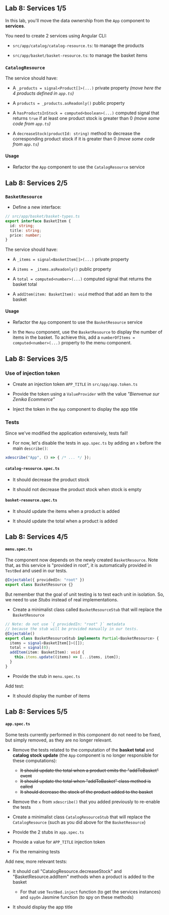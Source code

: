 ## Lab 8: Services 1/5

In this lab, you'll move the data ownership from the `App` component to **services**.

You need to create 2 services using Angular CLI:

- `src/app/catalog/catalog-resource.ts`: to manage the products

- `src/app/basket/basket-resource.ts`: to manage the basket items

### `CatalogResource`

The service should have:

- A `_products = signal<Product[]>(...)` private property *(move here the 4 products defined in `app.ts`)*

- A `products = _products.asReadonly()` public property

- A `hasProductsInStock = computed<boolean>(...)` computed signal that returns `true` if at least one product stock is greater than 0 *(move some code from `app.ts`)*

- A `decreaseStock(productId: string)` method to decrease the corresponding product stock if it is greater than 0 *(move some code from `app.ts`)*

#### Usage

- Refactor the `App` component to use the `CatalogResource` service



## Lab 8: Services 2/5
### `BasketResource`

- Define a new interface:

```ts
// src/app/basket/basket-types.ts
export interface BasketItem {
  id: string;
  title: string;
  price: number;
}
```

The service should have:

- A `_items = signal<BasketItem[]>(...)` private property

- A `items = _items.asReadonly()` public property

- A `total = computed<number>(...)` computed signal that returns the basket total

- A `addItem(item: BasketItem): void` method that add an item to the basket

#### Usage

- Refactor the `App` component to use the  `BasketResource` service

- In the `Menu` component, use the `BasketResource` to display the number of items in the basket.
  To achieve this, add a `numberOfItems = computed<number>(...)` property to the menu component.



## Lab 8: Services 3/5
### Use of injection token

- Create an injection token `APP_TITLE` in `src/app/app.token.ts`

- Provide the token using a `ValueProvider` with the value _"Bienvenue sur Zenika Ecommerce"_

- Inject the token in the `App` component to display the app title

### Tests

Since we've modified the application extensively, tests fail!

- For now, let's disable the tests in `app.spec.ts` by adding an `x` before the main `describe()`:

```ts
xdescribe("App", () => { /* ... */ });
```

#### `catalog-resource.spec.ts`

- It should decrease the product stock

- It should not decrease the product stock when stock is empty

#### `basket-resource.spec.ts`

- It should update the items when a product is added

- It should update the total when a product is added



## Lab 8: Services 4/5
#### `menu.spec.ts`

The component now depends on the newly created `BasketResource`.
Note that, as this service is "provided in root", it is automatically provided in `TestBed` and used in our tests.

```ts
@Injectable({ providedIn: "root" })
export class BasketResource {}
```

But remember that the goal of unit testing is to test each unit in isolation.
So, we need to use _Stubs_ instead of real implementations.

- Create a minimalist class called `BasketResourceStub` that will replace the `BasketResource`

```ts
// Note: do not use `{ providedIn: "root" }` metadata
// because the stub will be provided manually in our tests.
@Injectable()
export class BasketResourceStub implements Partial<BasketResource> {
  items = signal<BasketItem[]>([]);
  total = signal(0);
  addItem(item: BasketItem): void {
    this.items.update((items) => [...items, item]);
  }
}
```

- Provide the stub in `menu.spec.ts`

Add test:

- It should display the number of items



## Lab 8: Services 5/5
#### `app.spec.ts`

Some tests currently performed in this component do not need to be fixed, but simply removed, as they are no longer relevant.

- Remove the tests related to the computation of the **basket total** and **catalog stock update** (the `App` component is no longer responsible for these computations):

  - <del>It should update the total when a product emits the "addToBasket" event</del>
  - <del>It should update the total when "addToBasket" class method is called</del>
  - <del>It should decrease the stock of the product added to the basket</del>

- Remove the `x` from `xdescribe()` that you added previously to re-enable the tests

- Create a minimalist class `CatalogResourceStub` that will replace the `CatalogResource` (such as you did above for the `BasketResource`)

- Provide the 2 stubs in `app.spec.ts`

- Provide a value for `APP_TITLE` injection token

- Fix the remaining tests

Add new, more relevant tests:

- It should call "CatalogResource.decreaseStock" and "BasketResource.addItem" methods when a product is added to the basket

  - For that use `TestBed.inject` function (to get the services instances) and `spyOn` Jasmine function (to spy on these methods)

- It should display the app title

